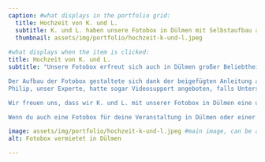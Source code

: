 ```yaml
---
caption: #what displays in the portfolio grid:
  title: Hochzeit von K. und L.
  subtitle: K. und L. haben unsere Fotobox in Dülmen mit Selbstaufbau angemietet. "Der Aufbau der Fotobox war durch die beigelegte Anleitung sehr einfach und schnell erledigt. Philip hatte noch Videosupport angeboten, der aber gar nicht benötigt wurde. Vielen Dank!"
  thumbnail: assets/img/portfolio/hochzeit-k-und-l.jpeg
  
#what displays when the item is clicked:
title: Hochzeit von K. und L.
subtitle: "Unsere Fotobox erfreut sich auch in Dülmen großer Beliebtheit, wie das Beispiel von K. und L. zeigt. Das Paar hat sich für die Selbstaufbauoption entschieden und unsere Fotobox in Dülmen angemietet.\n

Der Aufbau der Fotobox gestaltete sich dank der beigefügten Anleitung als äußerst einfach und unkompliziert. K. und L. waren angenehm überrascht von der Benutzerfreundlichkeit und Effizienz des Aufbaus: 'Der Aufbau der Fotobox war durch die beigelegte Anleitung sehr einfach und schnell erledigt.'
Philip, unser Experte, hatte sogar Videosupport angeboten, falls Unterstützung benötigt wurde.\n

Wir freuen uns, dass wir K. und L. mit unserer Fotobox in Dülmen eine unkomplizierte und reibungslose Erfahrung bieten konnten. Kundenzufriedenheit steht bei uns an erster Stelle, und wir sind stets bemüht, unseren Kunden den bestmöglichen Service zu bieten.\n

Wenn du auch eine Fotobox für deine Veranstaltung in Dülmen oder einer anderen Stadt suchst, dann zögere nicht, uns zu kontaktieren. Wir stehen dir gerne zur Verfügung, um alle Fragen zu beantworten und sicherzustellen, dass du die perfekte Fotobox für dein Event erhältst. Überzeuge dich selbst von der Einfachheit und Qualität unserer Fotobox und mache deine Veranstaltung zu einem unvergesslichen Erlebnis."

image: assets/img/portfolio/hochzeit-k-und-l.jpeg #main image, can be a link or a file in assets/img/portfolio
alt: Fotobox vermietet in Dülmen

---
```

 

